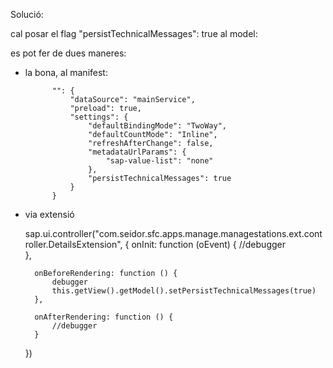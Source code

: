 Solució:

cal posar el flag "persistTechnicalMessages": true al model:

es pot fer de dues maneres:

- la bona, al manifest:

            "": {
                "dataSource": "mainService",
                "preload": true,
                "settings": {
                    "defaultBindingMode": "TwoWay",
                    "defaultCountMode": "Inline",
                    "refreshAfterChange": false,
                    "metadataUrlParams": {
                        "sap-value-list": "none"
                    },
                    "persistTechnicalMessages": true
                }
            }

- via extensió

    sap.ui.controller("com.seidor.sfc.apps.manage.managestations.ext.controller.DetailsExtension", {
        onInit: function (oEvent) {
            //debugger        
        },

        onBeforeRendering: function () {
            debugger
            this.getView().getModel().setPersistTechnicalMessages(true)
        },

        onAfterRendering: function () {
            //debugger
        }
    })